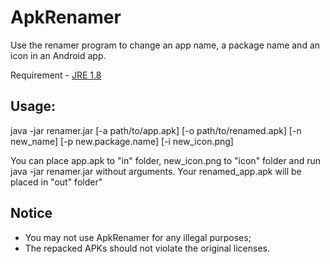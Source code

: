 # ApkRenamer

Use the renamer program to change an app name, a package name and an icon in an Android app.

Requirement - [JRE 1.8](https://www.java.com/en/download/manual.jsp)

## Usage:

java -jar renamer.jar [-a path/to/app.apk] [-o path/to/renamed.apk] [-n new_name] [-p new.package.name] [-i new_icon.png]

You can place app.apk to \"in\" folder, new_icon.png to \"icon\" folder
and run java -jar renamer.jar without arguments. Your renamed_app.apk will be placed in \"out\" folder"

## Notice
- You may not use ApkRenamer for any illegal purposes;
- The repacked APKs should not violate the original licenses.

